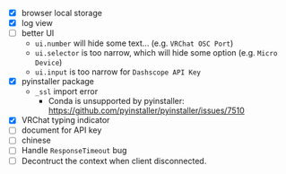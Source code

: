 * [x] browser local storage
* [x] log view
* [ ] better UI
	* `ui.number` will hide some text... (e.g. `VRChat OSC Port`)
	* `ui.selector` is too narrow, which will hide some option (e.g. `Micro Device`)
	* `ui.input` is too narrow for `Dashscope API Key`
* [x] pyinstaller package
	* `_ssl` import error
		* Conda is unsupported by pyinstaller: https://github.com/pyinstaller/pyinstaller/issues/7510	
* [x] VRChat typing indicator
* [ ] document for API key
* [ ] chinese
* [ ] Handle `ResponseTimeout` bug
* [ ] Decontruct the context when client disconnected.